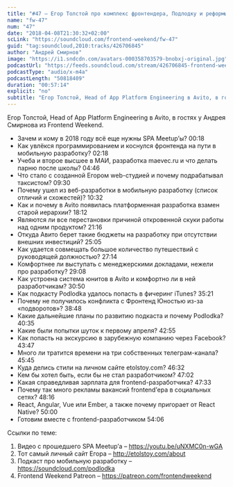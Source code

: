 ```yaml
---
title: "#47 – Егор Толстой про комплекс фронтендера, Подлодку и реформы в Avito"
name: "fw-47"
num: "47"
date: "2018-04-08T21:30:32+02:00"
scLink: "https://soundcloud.com/frontend-weekend/fw-47"
guid: "tag:soundcloud,2010:tracks/426706845"
author: "Андрей Смирнов"
image: "https://i1.sndcdn.com/avatars-000358703579-bnobxj-original.jpg"
podcastUrl: "https://feeds.soundcloud.com/stream/426706845-frontend-weekend-fw-47.m4a"
podcastType: "audio/x-m4a"
podcastLength: "50818409"
duration: "00:57:14"
explicit: "no"
subtitle: "Егор Толстой, Head of App Platform Engineering в Avito, в гостях у Андрея Смирнова из Frontend Weekend.  "
---
```

Егор Толстой, Head of App Platform Engineering в Avito, в гостях у Андрея Смирнова из Frontend Weekend.  

- Зачем и кому в 2018 году всё еще нужны SPA Meetup’ы? <timecode>00:18</timecode>
- Как увлёкся программированием и коснулся фронтенда на пути в мобильную разработку? <timecode>02:18</timecode>
- Учеба и второе высшее в МАИ, разработка maevec.ru и что делать парню после школы? <timecode>04:46</timecode>
- Что стало с созданной Егором web-студией и почему подрабатывал таксистом? <timecode>09:30</timecode>
- Почему ушел из веб-разработки в мобильную разработку (список отличий и схожестей)? <timecode>10:32</timecode>
- Как и почему в Avito появилась платформенная разработка взамен старой иерархии? <timecode>18:12</timecode>
- Являются ли все перестановки причиной откровенной скуки работы над одним продуктом? <timecode>21:16</timecode>
- Откуда Авито берет такие бюджеты на разработку при отсутствии внешних инвестиций? <timecode>25:05</timecode>
- Как удается совмещать большое количество путешествий с руководящей должностью?  <timecode>27:14</timecode>
- Комфортнее ли выступать с менеджерскими докладами, нежели про разработку? <timecode>29:08</timecode>
- Как устроена система юнитов в Avito и комфортно ли в ней разработчикам? <timecode>30:50</timecode>
- Как подкасту Podlodka удалось попасть в фичеринг iTunes? <timecode>35:21</timecode>
- Почему не получилось конфликта с Фронтенд Юностью из-за «подворотов»? <timecode>38:48</timecode>
- Какие дальнейшие планы по развитию подкаста и почему Podlodka? <timecode>40:35</timecode>
- Какие были попытки шуток к первому апреля? <timecode>42:55</timecode>
- Как попасть на экскурсию в зарубежную компанию через Facebook? <timecode>43:47</timecode>
- Много ли тратится времени на три собственных телеграм-канала? <timecode>45:45</timecode>
- Куда делись стили на личном сайте etolstoy.com? <timecode>46:32</timecode>
- Кем бы хотел быть, если бы не стал разработчиком? <timecode>47:02</timecode>
- Какая справедливая зарплата для frontend-разработчика? <timecode>47:33</timecode>
- Почему так много рекламы вакансий frontend’ера в социальных сетях? <timecode>48:16</timecode>
- React, Angular, Vue или Ember, а также почему пригорает от React Native? <timecode>50:00</timecode>
- Готовим вместе с frontend-разработчиком <timecode>54:06</timecode>

Ссылки по теме:
1) Видео с прошедшего SPA Meetup’а – https://youtu.be/uNXMC0n-wGA
2) Тот самый личный сайт Егора – http://etolstoy.com/about
3) Подкаст про мобильную разработку – https://soundcloud.com/podlodka
4) Frontend Weekend Patreon – https://patreon.com/frontendweekend